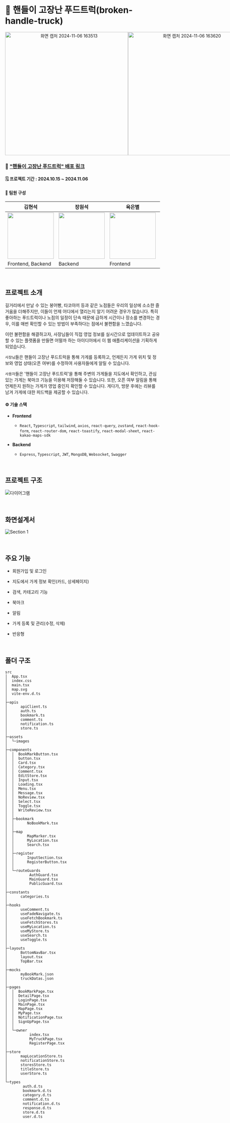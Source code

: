 # 🚚 핸들이 고장난 푸드트럭(broken-handle-truck)

<div align="center" style="display: flex;">
  <img width="400" alt="화면 캡처 2024-11-06 163513" src="https://github.com/user-attachments/assets/f82d800e-7eb9-41fa-b653-817e4bc71ece">
  <img width="400" alt="화면 캡처 2024-11-06 163620" src="https://github.com/user-attachments/assets/c7e64730-4f24-4439-9c91-1449f5da5fde">
</div>

### 🔗 ["핸들이 고장난 푸드트럭" 배포 링크](https://broken-handle-truck.store/)

#### 🗓️ 프로젝트 기간 : 2024.10.15 ~ 2024.11.06

#### 👋 팀원 구성

| 김현석 | 장원석 | 육은별 | 이예진 | 조준영 |
|----------|----------|----------|----------|----------|
| <img src="https://github.com/user-attachments/assets/4ab7f825-1905-4338-9094-dde78b5fb7b7" width="150" height="150" /> |<img src="https://github.com/user-attachments/assets/ef421f29-67ac-43c6-878a-a966c6cc5eee" width="150" height="150" /> |<img src="https://github.com/user-attachments/assets/f483c0f8-53ed-4c15-957b-e44ff4331102" width="150" height="150" /> |  <img src="https://github.com/user-attachments/assets/bc947593-936a-41e3-acf8-cf1c186a441b" width="150" height="150" />  | <img src="https://github.com/user-attachments/assets/6f3104ea-68d4-47be-8434-c8dacf4344d4" width="150" height="150" />|
| Frontend, Backend | Backend | Frontend | Frontend | Frontend |

<br />

## 프로젝트 소개

길거리에서 만날 수 있는 붕어빵, 타코야끼 등과 같은 노점들은 우리의 일상에 소소한 즐거움을 더해주지만, 이들이 언제 어디에서 열리는지 알기 어려운 경우가 많습니다.
특히 좋아하는 푸드트럭이나 노점의 일정이 단속 때문에 급하게 시간이나 장소를 변경하는 경우, 이를 매번 확인할 수 있는 방법이 부족하다는 점에서 불편함을 느꼈습니다.

이런 불편함을 해결하고자, 사장님들이 직접 영업 정보를 실시간으로 업데이트하고 공유할 수 있는 플랫폼을 만들면 어떨까 하는 아이디어에서 이 웹 애플리케이션을 기획하게 되었습니다.

`사장님`들은 핸들이 고장난 푸드트럭을 통해 가게를 등록하고, 언제든지 가게 위치 및 정보와 영업 상태(오픈 여부)를 수정하여 사용자들에게 알릴 수 있습니다.

`사용자`들은 '핸들이 고장난 푸드트럭'을 통해 주변의 가게들을 지도에서 확인하고, 관심 있는 가게는 북마크 기능을 이용해 저장해둘 수 있습니다. 또한, 오픈 여부 알림을 통해 언제든지 원하는 가게가 영업 중인지 확인할 수 있습니다. 게다가, 방문 후에는 리뷰를 남겨 가게에 대한 피드백을 제공할 수 있습니다.

#### ⚙️ 기술 스택

- **Frontend**
    - `React`, `Typescript`, `tailwind`, `axios`, `react-query`, `zustand`, `react-hook-form`, `react-router-dom`, `react-toastify`, `react-modal-sheet`, `react-kakao-maps-sdk`

- **Backend**
    - `Express`, `Typescript`, `JWT`, `MongoDB`, `Websocket`, `Swagger`
 
<br />

## 프로젝트 구조

![다이어그램](https://github.com/user-attachments/assets/5b21157e-3bcb-40d6-921a-82390efd1b61)

<br />

## 화면설계서

![Section 1](https://github.com/user-attachments/assets/6da44432-0abf-44c6-848d-1ec1f6b6a45f)

<br />

## 주요 기능

- 회원가입 및 로그인

- 지도에서 가게 정보 확인(카드, 상세페이지)

- 검색, 카테고리 기능

- 북마크

- 알림

- 가게 등록 및 관리(수정, 삭제)

- 반응형

<br />

## 폴더 구조
```
src
│  App.tsx
│  index.css
│  main.tsx
│  map.svg
│  vite-env.d.ts
│
├─apis
│      apiClient.ts
│      auth.ts
│      bookmark.ts
│      comment.ts
│      notification.ts
│      store.ts
│
├─assets
│  └─images
│
├─components
│  │  BookMarkButton.tsx
│  │  button.tsx
│  │  Card.tsx
│  │  Category.tsx
│  │  Comment.tsx
│  │  EditStore.tsx
│  │  Input.tsx
│  │  Loading.tsx
│  │  Menu.tsx
│  │  Message.tsx
│  │  NoReview.tsx
│  │  Select.tsx
│  │  Toggle.tsx
│  │  WriteReview.tsx
│  │
│  ├─bookmark
│  │      NoBookMark.tsx
│  │
│  ├─map
│  │      MapMarker.tsx
│  │      MyLocation.tsx
│  │      Search.tsx
│  │
│  ├─register
│  │      InputSection.tsx
│  │      RegisterButton.tsx
│  │
│  └─routeGuards
│          AuthGuard.tsx
│          MainGuard.tsx
│          PublicGuard.tsx
│
├─constants
│      categories.ts
│
├─hooks
│      useComment.ts
│      useFadeNavigate.ts
│      useFetchBookmark.ts
│      useFetchStores.ts
│      useMyLocation.ts
│      useMyStore.ts
│      useSearch.ts
│      useToggle.ts
│
├─layouts
│      BottomNavBar.tsx
│      layout.tsx
│      TopBar.tsx
│
├─mocks
│      myBookMark.json
│      truckDatas.json
│
├─pages
│  │  BookMarkPage.tsx
│  │  DetailPage.tsx
│  │  LoginPage.tsx
│  │  MainPage.tsx
│  │  MapPage.tsx
│  │  MyPage.tsx
│  │  NotificationPage.tsx
│  │  SignUpPage.tsx
│  │
│  └─owner
│          index.tsx
│          MyTruckPage.tsx
│          RegisterPage.tsx
│
├─store
│      mapLocationStore.ts
│      notificationStore.ts
│      storesStore.ts
│      titleStore.ts
│      userStore.ts
│
└─types
        auth.d.ts
        bookmark.d.ts
        category.d.ts
        comment.d.ts
        notification.d.ts
        response.d.ts
        store.d.ts
        user.d.ts
```
